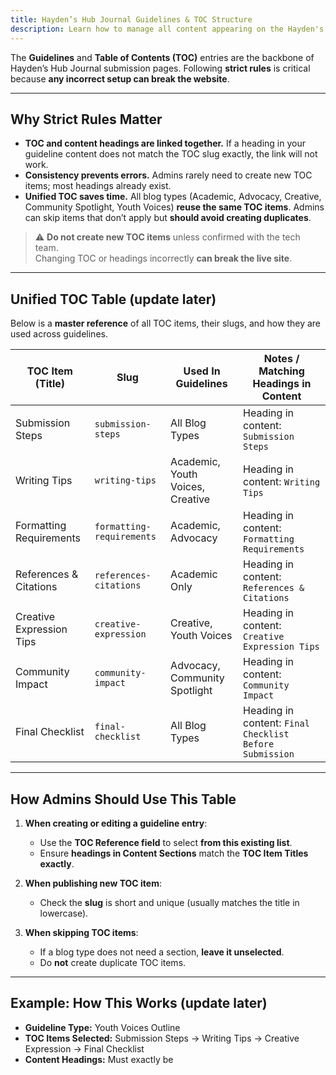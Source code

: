 ```yaml
---
title: Hayden’s Hub Journal Guidelines & TOC Structure
description: Learn how to manage all content appearing on the Hayden's Hub homepage and its related sections.
---
```


The **Guidelines** and **Table of Contents (TOC)** entries are the backbone of Hayden’s Hub Journal submission pages. Following **strict rules** is critical because **any incorrect setup can break the website**.

---

## Why Strict Rules Matter

* **TOC and content headings are linked together.** If a heading in your guideline content does not match the TOC slug exactly, the link will not work.
* **Consistency prevents errors.** Admins rarely need to create new TOC items; most headings already exist.
* **Unified TOC saves time.** All blog types (Academic, Advocacy, Creative, Community Spotlight, Youth Voices) **reuse the same TOC items**. Admins can skip items that don’t apply but **should avoid creating duplicates**.

> ⚠️ **Do not create new TOC items** unless confirmed with the tech team.  
> Changing TOC or headings incorrectly **can break the live site**.

---

## Unified TOC Table (update later)

Below is a **master reference** of all TOC items, their slugs, and how they are used across guidelines.

| **TOC Item (Title)**     | **Slug**                  | **Used In Guidelines**           | **Notes / Matching Headings in Content**                |
| ------------------------ | ------------------------- | -------------------------------- | ------------------------------------------------------- |
| Submission Steps         | `submission-steps`        | All Blog Types                   | Heading in content: `Submission Steps`                  |
| Writing Tips             | `writing-tips`            | Academic, Youth Voices, Creative | Heading in content: `Writing Tips`                      |
| Formatting Requirements  | `formatting-requirements` | Academic, Advocacy               | Heading in content: `Formatting Requirements`           |
| References & Citations   | `references-citations`    | Academic Only                    | Heading in content: `References & Citations`            |
| Creative Expression Tips | `creative-expression`     | Creative, Youth Voices           | Heading in content: `Creative Expression Tips`          |
| Community Impact         | `community-impact`        | Advocacy, Community Spotlight    | Heading in content: `Community Impact`                  |
| Final Checklist          | `final-checklist`         | All Blog Types                   | Heading in content: `Final Checklist Before Submission` |

---

## How Admins Should Use This Table

1. **When creating or editing a guideline entry**:
   * Use the **TOC Reference field** to select **from this existing list**.
   * Ensure **headings in Content Sections** match the **TOC Item Titles exactly**.

2. **When publishing new TOC item**:
   * Check the **slug** is short and unique (usually matches the title in lowercase).

3. **When skipping TOC items**:
   * If a blog type does not need a section, **leave it unselected**.
   * Do **not** create duplicate TOC items.

---

## Example: How This Works (update later)

* **Guideline Type:** Youth Voices Outline
* **TOC Items Selected:** Submission Steps → Writing Tips → Creative Expression → Final Checklist  
* **Content Headings:** Must exactly be


